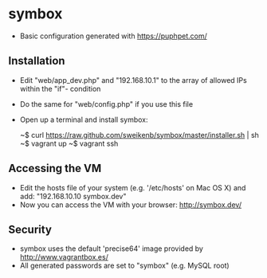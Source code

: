symbox
======

 * Basic configuration generated with https://puphpet.com/

Installation
------------

 * Edit "web/app_dev.php" and "192.168.10.1" to the array of allowed IPs within the "if"- condition
 * Do the same for "web/config.php" if you use this file
 * Open up a terminal and install symbox:

    ~$ curl https://raw.github.com/sweikenb/symbox/master/installer.sh | sh
    ~$ vagrant up
    ~$ vagrant ssh


Accessing the VM
----------------

 * Edit the hosts file of your system (e.g. '/etc/hosts' on Mac OS X) and add: "192.168.10.10 symbox.dev"
 * Now you can access the VM with your browser: http://symbox.dev/

Security
--------

 * symbox uses the default 'precise64' image provided by http://www.vagrantbox.es/
 * All generated passwords are set to "symbox" (e.g. MySQL root)

